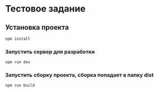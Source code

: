 # Тестовое задание

## Установка проекта

```sh
npm install
```

### Запустить сервер для разработки

```sh
npm run dev
```

### Запустить сборку проекта, сборка попадает в папку dist

```sh
npm run build
```
